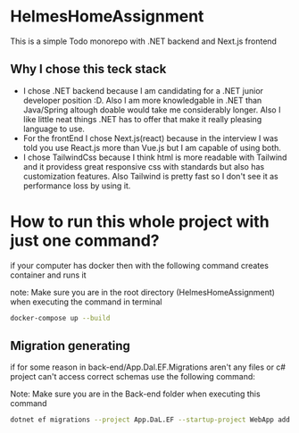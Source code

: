 # HelmesHomeAssignment
This is a simple Todo monorepo with .NET backend and Next.js frontend



## Why I chose this teck stack

* I chose .NET backend because I am candidating for a .NET junior developer position :D. Also I am more knowledgable in .NET than Java/Spring altough doable would take me considerably longer. Also I like little neat things .NET has to offer that make it really pleasing language to use.
* For the frontEnd I chose Next.js(react) because in the interview I was told you use React.js more than Vue.js but I am capable of using both.
* I chose TailwindCss because I think html is more readable with Tailwind and it providess great responsive css with standards but also has customization features. Also Tailwind is pretty fast so I don't see it as performance loss by using it.


# How to run this whole project with just one command?

if your computer has docker then with the following command creates container and runs it

note: Make sure you are in the root directory (HelmesHomeAssignment) when executing the command in terminal

```bash
docker-compose up --build
```

## Migration generating

if for some reason in back-end/App.Dal.EF.Migrations aren't any files or c# project can't access correct schemas use the following command:

Note: Make sure you are in the Back-end folder when executing this command

```Bash
dotnet ef migrations --project App.DaL.EF --startup-project WebApp add Initial
```


